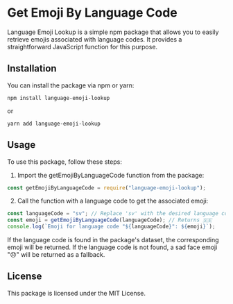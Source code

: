 # Get Emoji By Language Code

Language Emoji Lookup is a simple npm package that allows you to easily retrieve emojis associated with language codes. It provides a straightforward JavaScript function for this purpose.

## Installation

You can install the package via npm or yarn:

```shell
npm install language-emoji-lookup
```

or

```shell
yarn add language-emoji-lookup
```

## Usage

To use this package, follow these steps:

1. Import the getEmojiByLanguageCode function from the package:

```javascript
const getEmojiByLanguageCode = require("language-emoji-lookup");
```

2. Call the function with a language code to get the associated emoji:

```javascript
const languageCode = "sv"; // Replace 'sv' with the desired language code
const emoji = getEmojiByLanguageCode(languageCode); // Returns 🇸🇪
console.log(`Emoji for language code "${languageCode}": ${emoji}`);
```

If the language code is found in the package's dataset, the corresponding emoji will be returned. If the language code is not found, a sad face emoji "😞" will be returned as a fallback.

## License

This package is licensed under the MIT License.
